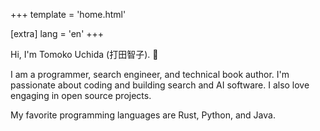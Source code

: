 +++
template = 'home.html'

[extra]
lang = 'en'
+++

Hi, I'm Tomoko Uchida (打田智子). 🐾

I am a programmer, search engineer, and technical book author. I'm passionate about coding and building search and AI software. I also love engaging in open source projects.

My favorite programming languages are Rust, Python, and Java.